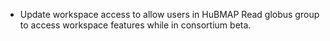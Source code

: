 - Update workspace access to allow users in HuBMAP Read globus group to access workspace features while in consortium beta.